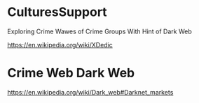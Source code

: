 # CulturesSupport
Exploring Crime Wawes of Crime Groups With Hint of Dark Web


https://en.wikipedia.org/wiki/XDedic



# Crime Web Dark Web




https://en.wikipedia.org/wiki/Dark_web#Darknet_markets
